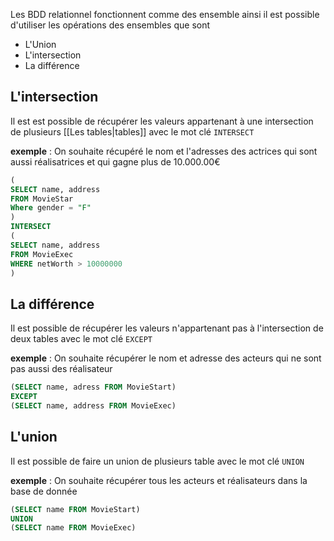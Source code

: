 Les BDD relationnel fonctionnent comme des ensemble ainsi il est possible d'utiliser les opérations des ensembles que sont

- L'Union 
- L'intersection
- La différence

## L'intersection

Il est est possible de récupérer les valeurs appartenant à une intersection de plusieurs [[Les tables|tables]] avec le mot clé `INTERSECT`

**exemple** : On souhaite récupéré le nom et l'adresses des actrices qui sont aussi réalisatrices et qui gagne plus de $10.000.00€$

```SQL
(
SELECT name, address
FROM MovieStar
Where gender = "F"
)
INTERSECT
(
SELECT name, address
FROM MovieExec
WHERE netWorth > 10000000
)
```

## La différence

Il est possible de récupérer les valeurs n'appartenant pas à l'intersection de deux tables avec le mot clé `EXCEPT`

**exemple** : On souhaite récupérer le nom et adresse des acteurs qui ne sont pas aussi des réalisateur

```sql
(SELECT name, adress FROM MovieStart)
EXCEPT
(SELECT name, address FROM MovieExec)
```

## L'union

Il est possible de faire un union de plusieurs table avec le mot clé `UNION`

**exemple** : On souhaite récupérer tous les acteurs et réalisateurs dans la base de donnée

```sql
(SELECT name FROM MovieStart)
UNION
(SELECT name FROM MovieExec)
```